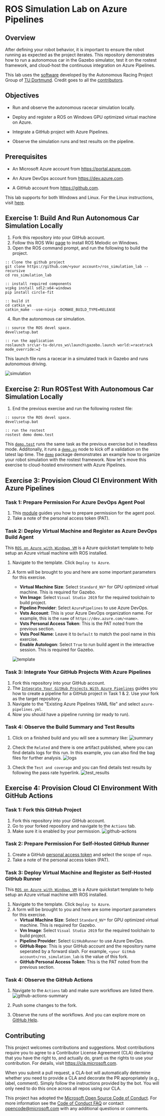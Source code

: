 # ROS Simulation Lab on Azure Pipelines

## Overview

After defining your robot behavior, it is important to ensure the robot running as expected as the project iterates.
This repository demonstrates how to run a autonomous car in the Gazebo simulator, test it on the rostest framework, and cloud-host the continuous integration on Azure Pipelines.

This lab uses the [software](https://github.com/Autonomous-Racing-PG/ar-tu-do) developed by the Autonomous Racing Project Group of [TU Dortmund](https://ls12-www.cs.tu-dortmund.de/daes/).
Credit goes to all the [contributors](https://github.com/Autonomous-Racing-PG/ar-tu-do/graphs/contributors).

## Objectives

* Run and observe the autonomous racecar simulation locally.

* Deploy and register a ROS on Windows GPU optimized virtual machine on Azure.

* Integrate a GitHub project with Azure Pipelines.

* Observe the simulation runs and test results on the pipeline.

## Prerequisites

* An Microsoft Azure account from https://portal.azure.com.

* An Azure DevOps account from https://dev.azure.com.

* A GitHub account from https://github.com.

This lab supports for both Windows and Linux.
For the Linux instructions, visit [here](./Linux.md).

## Exercise 1: Build And Run Autonomous Car Simulation Locally

1. Fork this repository into your GitHub account.
2. Follow this ROS Wiki [page](http://wiki.ros.org/Installation/Windows) to install ROS Melodic on Windows.
3. Open the ROS command prompt, and run the following to build the project.

```Batchfile
:: Clone the github project
git clone https://github.com/<your account>/ros_simulation_lab --recursive
cd ros_simulation_lab

:: install required components
vcpkg install sdl2:x64-windows
pip install circle-fit

:: build it
cd catkin_ws
catkin_make --use-ninja -DCMAKE_BUILD_TYPE=RELEASE
```

4. Run the autonomous car simulation.

```Batchfile
:: source the ROS devel space.
devel\setup.bat

:: run the application
roslaunch src\ar-tu-do\ros_ws\launch\gazebo.launch world:=racetrack mode_override:=2
```

This launch file runs a racecar in a simulated track in Gazebo and runs autonomous driving.

![simulation](docs/simulation.png)

## Exercise 2: Run ROSTest With Autonomous Car Simulation Locally

1. End the previous exercise and run the following rostest file:

```Batchfile
:: source the ROS devel space.
devel\setup.bat

:: run the rostest
rostest demo demo.test
```

This [`demo.test`](catkin_ws/src/demo/test/demo.test) runs the same task as the previous exercise but in headless mode.
Additonally, it runs a [`demo.py`](catkin_ws/src/demo/nodes/demo.py) node to kick off a validation on the latest lap time.
The [`demo`](catkin_ws/src/demo) package demonstrates an example how to organize your robot simulation with the rostest framework.
Now let's move this exercise to cloud-hosted environment with Azure Pipelines.

## Exercise 3: Provision Cloud CI Environment With Azure Pipelines

### Task 1: Prepare Permission For Azure DevOps Agent Pool

1. This [module](https://docs.microsoft.com/en-us/azure/devops/pipelines/agents/v2-windows?view=azure-devops#permissions) guides you how to prepare permission for the agent pool.
2. Take a note of the personal access token (PAT).

### Task 2: Deploy Virtual Machine and Register as Azure DevOps Build Agent

This [`ROS on Azure with Windows VM`](https://azure.microsoft.com/en-us/resources/templates/ros-vm-windows/) is a Azure quickstart template to help setup an Azure virtual machine with ROS installed.

1. Navigate to the template. Click `Deploy to Azure`.
2. A form will be brought to you and here are some important parameters for this exercise.
   * **Virtual Machine Size**: Select `Standard_NV*` for GPU optimized virtual machine. This is required for Gazebo.
   * **Vm Image**: Select `Visual Studio 2019` for the required toolchain to build project.
   * **Pipeline Provider**: Select `AzurePipelines` to use Azure DevOps.
   * **Vsts Account**: This is your Azure DevOps organization name. For example, this is the `name` of `https://dev.azure.com/<name>`.
   * **Vsts Personal Access Token**: This is the PAT noted from the previous section.
   * **Vsts Pool Name**: Leave it to `Default` to match the pool name in this exercise.
   * **Enable Autologon**: Select `True` to run build agent in the interactive session. This is required for Gazebo.

   ![template](docs/template.png)


### Task 3: Integrate Your GitHub Projects With Azure Pipelines

1. Fork this repository into your GitHub account.
2. The [`Integrate Your GitHub Projects With Azure Pipelines`](https://www.azuredevopslabs.com/labs/azuredevops/github-integration/) guides you how to create a pipeline for a GitHub project in Task 1 & 2.
   Use your fork as the target repository.
3. Navigate to the "Existing Azure Pipelines YAML file" and select `azure-pipelines.yml`.
4. Now you should have a pipeline running (or ready to run).

### Task 4: Observe the Build Summary and Test Results

1. Click on a finished build and you will see a summary like:
   ![summary](docs/summary.png)

2. Check the `Related` and there is one artifact published, where you can find details logs for this run.
   In this example, you can also find the bag files for further analysis.
   ![logs](docs/logs.png)

3. Check the `Test and coverage` and you can find details test results by following the pass rate hyperlink.
   ![test_results](docs/test_results.png)

## Exercise 4: Provision Cloud CI Environment With GitHub Actions

### Task 1: Fork this GitHub Project

1. Fork this repository into your GitHub account.
2. Go to your forked repository and navigate to the `Actions` tab.
3. Make sure it is enabled by your permission.
   ![github-actions](docs/github-actions.png)

### Task 2: Prepare Permission For Self-Hosted GitHub Runner

1. Create a GitHub [personal access token](https://help.github.com/en/github/authenticating-to-github/creating-a-personal-access-token-for-the-command-line) and select the scope of `repo`.
2. Take a note of the personal access token (PAT).

### Task 3: Deploy Virtual Machine and Register as Self-Hosted GitHub Runner

This [`ROS on Azure with Windows VM`](https://azure.microsoft.com/en-us/resources/templates/ros-vm-windows/) is a Azure quickstart template to help setup an Azure virtual machine with ROS installed.

1. Navigate to the template. Click `Deploy to Azure`.
2. A form will be brought to you and here are some important parameters for this exercise.
   * **Virtual Machine Size**: Select `Standard_NV*` for GPU optimized virtual machine. This is required for Gazebo.
   * **Vm Image**: Select `Visual Studio 2019` for the required toolchain to build project.
   * **Pipeline Provider**: Select `GitHubRunner` to use Azure DevOps.
   * **GitHub Repo**: This is your GitHub account and the repository name seperated by a forward slash. For example, `<your GitHub account>/ros_simulation_lab` is the value of this fork.
   * **GitHub Personal Access Token**: This is the PAT noted from the previous section.

### Task 4: Observe the GitHub Actions

1. Navigate to the `Actions` tab and make sure workflows are listed there.
   ![github-actions-summary](docs/github-actions-summary.png)

2. Push some changes to the fork.
3. Observe the runs of the workflows.
   And you can explore more on [GitHub Help](https://help.github.com/en/actions/configuring-and-managing-workflows/configuring-a-workflow#about-workflows).

## Contributing

This project welcomes contributions and suggestions.  Most contributions require you to agree to a
Contributor License Agreement (CLA) declaring that you have the right to, and actually do, grant us
the rights to use your contribution. For details, visit https://cla.microsoft.com.

When you submit a pull request, a CLA-bot will automatically determine whether you need to provide
a CLA and decorate the PR appropriately (e.g., label, comment). Simply follow the instructions
provided by the bot. You will only need to do this once across all repos using our CLA.

This project has adopted the [Microsoft Open Source Code of Conduct](https://opensource.microsoft.com/codeofconduct/).
For more information see the [Code of Conduct FAQ](https://opensource.microsoft.com/codeofconduct/faq/) or
contact [opencode@microsoft.com](mailto:opencode@microsoft.com) with any additional questions or comments.
